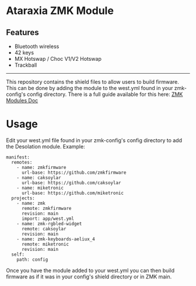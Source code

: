 # Ataraxia ZMK Module

## Features
* Bluetooth wireless
* 42 keys
* MX Hotswap / Choc V1/V2 Hotswap
* Trackball

---
This repository contains the shield files to allow users to build firmware. This can be done by adding the module to the west.yml found in your zmk-config's config directory. There is a full guide available for this here: [ZMK Modules Doc](https://zmk.dev/docs/features/modules)

# Usage

Edit your west.yml file found in your zmk-config's config directory to add the Desolation module. Example:

```
manifest:
  remotes:
    - name: zmkfirmware
      url-base: https://github.com/zmkfirmware
    - name: caksoylar
      url-base: https://github.com/caksoylar
    - name: miketronic
      url-base: https://github.com/miketronic
  projects:
    - name: zmk
      remote: zmkfirmware
      revision: main
      import: app/west.yml
    - name: zmk-rgbled-widget
      remote: caksoylar
      revision: main
    - name: zmk-keyboards-aeliux_4
      remote: miketronic
      revision: main
  self:
    path: config
```
Once you have the module added to your west.yml you can then build firmware as if it was in your config's shield directory or in ZMK main.
